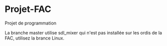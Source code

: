 # Projet-FAC
Projet de programmation

La branche master utilise sdl_mixer qui n'est pas installée sur les ordis de la FAC, utilisez la brance Linux.

